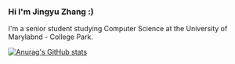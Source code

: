 ### Hi I'm Jingyu Zhang :)

I'm a senior student studying Computer Science at the University of Marylabnd - College Park.


[![Anurag's GitHub stats](https://github-readme-stats.vercel.app/api?username=JingYuZ07)](https://github.com/anuraghazra/github-readme-stats)
